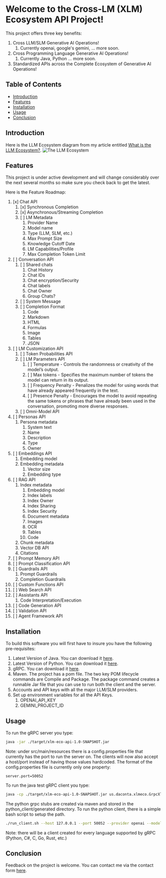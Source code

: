 # Welcome to the Cross-LM (XLM) Ecosystem API Project!

This project offers three key benefits:
1. Cross LLM/SLM Generative AI Operations!
    1. Currently openai, google's gemini, ... more soon.
3. Cross Programming Language Generative AI Operations!
    1. Currently Java, Python ... more soon.
5. Standardized APIs across the Complete Ecosystem of Generative AI Operations!

## Table of Contents
- [Introduction](#introduction)
- [Features](#features)
- [Installation](#installation)
- [Usage](#usage)
- [Conclusion](#conclusion)

## Introduction

Here is the LLM Ecosystem diagram from my article entitled [What is the LLM Ecosystem?](https://www.daconta.us/Articles/The-LLM-Ecosystem.html).
![The LLM Ecosystem](https://www.daconta.us/Articles/LLM-Ecosystem-Components.jpg)

## Features

This project is under active development and will change considerably over the next 
several months so make sure you check back to get the latest. 

Here is the Feature Roadmap:
1. [x] Chat API
    1. [x] Synchronous Completion
    2. [x] Asynchronous/Streaming Completion
    3. [ ] LM Metadata
         1. Provider Name
         2. Model name
         3. Type (LLM, SLM, etc.)
         4. Max Prompt Size
         5. Knowledge Cutoff Date
         6. LM Capabilities/Profile
         7. Max Completion Token Limit
2. [ ] Conversation API
    1. [ ] Shared chats
        1. Chat History
        2. Chat IDs
        3. Chat encryption/Security
        4. Chat labels
        5. Chat Owner
        6. Group Chats?
    2. [ ] System Message
    3. [ ] Completion Format
        1. Code
        2. Markdown
        3. HTML
        4. Formulas
        5. Image
        6. Tables
        7. JSON
3. [ ] LM Customization API
    1. [ ] Token Probabilities API
    2. [ ] LM Parameters API
       1. [ ] Temperature - Controls the randomness or creativity of the model’s output.
       2. [ ] Max tokens - Specifies the maximum number of tokens the model can return in its output.
       3. [ ] Frequency Penalty - Penalizes the model for using words that have already appeared frequently in the text.
       4. [ ] Presence Penalty - Encourages the model to avoid repeating the same tokens or phrases that have already been used in the conversation, promoting more diverse responses.
    3. [ ] Omni-Model API
4. [ ] Personas API
    1. Persona metadata
       1. System text
       2. Name
       3. Description
       4. Type
       5. Owner
5. [ ] Embeddings API
    1. Embedding model
    2. Embedding metadata 
        1. Vector size
        2. Embedding type
6. [ ] RAG API
    1. Index metadata
        1. Embedding model 
        2. Index labels
        3. Index Owner
        4. Index Sharing
        5. Index Security
        6. Document metadata 
        7. Images
        8. OCR
        9. Tables
        10. Code 
    2. Chunk metadata
    3. Vector DB API
    4. Citations
7. [ ] Prompt Memory API
8. [ ] Prompt Classification API
9. [ ] Guardrails API
    1. Prompt Guardrails
    2. Completion Guardrails 
10. [ ] Custom Functions API
11. [ ] Web Search API
12. [ ] Assistants API
    1. Code Interpretation/Execution
13. [ ] Code Generation API
14. [ ] Validation API
15. [ ] Agent Framework API

## Installation

To build this software you will first have to insure you have the following pre-requisites:
1. Latest Version of Java. You can download it [here](https://www.oracle.com/java/technologies/downloads/).
2. Latest Version of Python.  You can download it [here](https://www.python.org/downloads/).
3. gRPC. You can download it [here](https://github.com/grpc/grpc/releases).
4. Maven.  The project has a pom file.  The two key POM lifecycle commands are Compile and Package.
  The package command creates a runnable Jar file that you can use to run both the client and the server. 
5. Accounts and API keys with all the major LLM/SLM providers.
6. Set up environment variables for all the API Keys.
    1. OPENAI_API_KEY
    2. GEMINI_PROJECT_ID

## Usage

To run the gRPC server you type:
```bash
java -jar ./target/xlm-eco-api-1.0-SNAPSHOT.jar
```
Note: under src/main/resources there is a config.properties file that currently has the port to run the server on.  The clients will now also accept a host/port instead of having those values hardcoded.
The format of the config.properties file is currently only one property:
```
server.port=50052
```

To run the java test gRPC client you type:
```bash
java -cp ./target/xlm-eco-api-1.0-SNAPSHOT.jar us.daconta.xlmeco.GrpcXlmClient 127.0.0.1 50052 openai "gpt-4o-mini" "Who is FDR?"
```

The python grpc stubs are created via maven and stored in the python_client/generated directory.
To run the python client, there is a simple bash script to setup the path. 
```bash
./run_client.sh --host 127.0.0.1 --port 50052 --provider openai --model_name gpt-4o-mini --prompt "Tell me about space exploration."
```

Note: there will be a client created for every language supported by gRPC (Python, C#, C, Go, Rust, etc.)

## Conclusion 

Feedback on the project is welcome.  You can contact me via the contact form [here](https://www.daconta.us/Articles/ContactForm.html).
